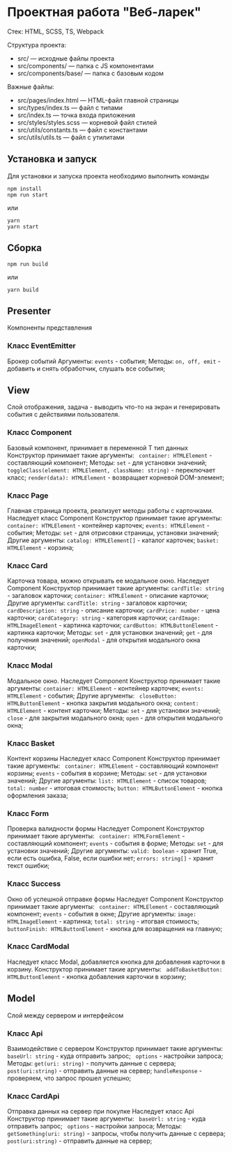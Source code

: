 # Проектная работа "Веб-ларек"

Стек: HTML, SCSS, TS, Webpack

Структура проекта:
- src/ — исходные файлы проекта
- src/components/ — папка с JS компонентами
- src/components/base/ — папка с базовым кодом

Важные файлы:
- src/pages/index.html — HTML-файл главной страницы
- src/types/index.ts — файл с типами
- src/index.ts — точка входа приложения
- src/styles/styles.scss — корневой файл стилей
- src/utils/constants.ts — файл с константами
- src/utils/utils.ts — файл с утилитами

## Установка и запуск
Для установки и запуска проекта необходимо выполнить команды

```
npm install
npm run start
```

или

```
yarn
yarn start
```
## Сборка

```
npm run build
```

или

```
yarn build
```

## Presenter
Компоненты представления
### Класс EventEmitter
Брокер событий
Аргументы:
`` events `` - события;
Методы:
`` on, off, emit `` - добавить и снять обработчик, слушать все события;

## View
Слой отображения, задача - выводить что-то на экран и генерировать события с действиями пользователя.
### Класс Component
Базовый компонент, принимает в переменной T тип данных
Конструктор принимает такие аргументы:
`` container: HTMLElement`` - составляющий компонент;
Методы: 
`` set `` - для установки значений;
`` toggleClass(element: HTMLElement, className: string) `` - переключает класс;
`` render(data): HTMLElement `` - возвращает корневой DOM-элемент;

### Класс Page
Главная страница проекта, реализует методы работы с карточками.
Наследует класс Component
Конструктор принимает такие аргументы:
`` container: HTMLElement `` - контейнер карточек;
`` events: HTMLElement `` - события;
Методы: 
`` set `` - для отрисовки страницы, установки значений;
Другие аргументы:
`` catalog: HTMLElement[] `` - каталог карточек;
`` basket: HTMLElement `` - корзина;

### Класс Card
Карточка товара, можно открывать ее модальное окно.
Наследует Component
Конструктор принимает такие аргументы:
`` cardTitle: string `` - загаловок карточки;
`` container: HTMLElement `` - описание карточки;
Другие аргументы:
`` cardTitle: string `` - загаловок карточки;
`` cardDescription: string `` - описание карточки;
`` cardPrice: number `` - цена карточки;
`` cardCategory: string `` - категория карточки;
`` cardImage: HTMLImageElement `` - картинка карточки;
`` cardButton: HTMLButtonElement `` - картинка карточки;
Методы: 
`` set `` - для установки значений;
`` get `` - для получения значений;
`` openModal `` - для открытия модального окна карточки;

### Класс Modal
Модальное окно.
Наследует Component
Конструктор принимает такие аргументы:
`` container: HTMLElement `` - контейнер карточек;
`` events: HTMLElement `` - события;
Другие аргументы:
`` closeButton: HTMLButtonElement`` - кнопка закрытия модального окна;
`` content: HTMLElement `` - контент карточки;
Методы: 
`` set `` - для установки значений;
`` close `` - для закрытия модального окна;
`` open `` - для открытия модального окна;

### Класс Basket
Контент корзины
Наследует класс Component
Конструктор принимает такие аргументы:
`` container: HTMLElement`` - составляющий компонент корзины;
`` events `` - события в корзине;
Методы: 
`` set `` - для установки значений;
Другие аргументы:
`` list: HTMLElement `` - список товаров;
`` total: number `` - итоговая стоимость;
`` button: HTMLButtonElement `` - кнопка оформления заказа;

### Класс Form
Проверка валидности формы
Наследует Component
Конструктор принимает такие аргументы:
`` container: HTMLFormElement`` - составляющий компонент;
`` events `` - события в форме;
Методы: 
`` set `` - для установки значений;
Другие аргументы:
`` valid: boolean `` - хранит True, если есть ошибка, False, если ошибки нет;
`` errors: string[] `` - хранит текст ошибки;

### Класс Success
Окно об успешной отправке формы
Наследует Component
Конструктор принимает такие аргументы:
`` container: HTMLElement`` - составляющий компонент;
`` events `` - события в окне;
Другие аргументы:
`` image: HTMLImageElement `` - картинка;
`` total: string `` - итогвая стоимость;
`` buttonFinish: HTMLButtonElement `` - кнопка для возвращения на главную;

### Класс CardModal
Наследует класс Modal, добавляется кнопка для добавления карточки в корзину.
Конструктор принимает такие аргументы:
`` addToBasketButton: HTMLButtonElement`` - кнопка добавления карточки в корзину;

## Model
Слой между сервером и интерфейсом
### Класс Api
Взаимодействие с сервером
Конструктор принимает такие аргументы:
`` baseUrl: string`` - куда отправить запрос;
`` options`` - настройки запроса;
Методы:
`` get(uri: string) `` - получить данные с сервера;
`` post(uri:string) `` - отправить данные на сервер;
`` handleResponse `` - проверяем, что запрос прошел успешно;

### Класс CardApi
Отправка данных на сервер при покупке
Наследует класс Api
Конструктор принимает такие аргументы:
`` baseUrl: string`` - куда отправить запрос;
`` options`` - настройки запроса;
Методы:
`` getSomething(uri: string) `` - запросы, чтобы получить данные с сервера;
`` post(uri:string) `` - отправить данные на сервер;
